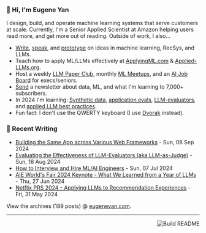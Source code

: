 ### 👋 Hi, I'm Eugene Yan

I design, build, and operate machine learning systems that serve customers at scale. Currently, I'm a Senior Applied Scientist at Amazon helping users read more, and get more out of reading. Outside of work, I also...

- [Write](https://eugeneyan.com/writing/), [speak](https://eugeneyan.com/speaking/), and [prototype](https://eugeneyan.com/prototyping/) on ideas in machine learning, RecSys, and LLMs.
- Teach how to apply ML/LLMs effectively at [ApplyingML.com](https://applyingml.com) & [Applied-LLMs.org](https://applied-llms.org).
- Host a weekly [LLM Paper Club](https://lu.ma/ls), monthly [ML Meetups](https://www.meetup.com/ml-meetups-virtual/), and an [AI Job Board](https://jobs.applied-llms.org) for execs/seniors.
- [Send](https://eugeneyan.com/subscribe/) a newsletter about data, ML, and what I'm learning to 7,000+ subscribers.
- In 2024 I'm learning: [Synthetic data](https://eugeneyan.com/writing/synthetic/), [application evals](https://eugeneyan.com/writing/evals/), [LLM-evaluators](https://eugeneyan.com/writing/llm-evaluators/), and [applied LLM best practices](https://applied-llms.org).
- Fun fact: I don't use the QWERTY keyboard (I use [Dvorak](https://en.wikipedia.org/wiki/Dvorak_keyboard_layout) instead).

### 📝 Recent Writing

<!-- writing starts -->
* [Building the Same App across Various Web Frameworks](https://eugeneyan.com//writing/web-frameworks/) - Sun, 08 Sep 2024
* [Evaluating the Effectiveness of LLM-Evaluators (aka LLM-as-Judge)](https://eugeneyan.com//writing/llm-evaluators/) - Sun, 18 Aug 2024
* [How to Interview and Hire ML/AI Engineers](https://eugeneyan.com//writing/how-to-interview/) - Sun, 07 Jul 2024
* [AIE World's Fair 2024 Keynote - What We Learned from a Year of LLMs](https://eugeneyan.com//speaking/aie-2024/) - Thu, 27 Jun 2024
* [Netflix PRS 2024 - Applying LLMs to Recommendation Experiences](https://eugeneyan.com//speaking/netflix-prs/) - Fri, 31 May 2024
<!-- writing ends -->

View the archives (<!-- writing_count starts -->189<!-- writing_count ends --> posts) @ [eugeneyan.com](https://eugeneyan.com).

---
<a href="https://github.com/eugeneyan/eugeneyan/actions"><img src="https://github.com/eugeneyan/eugeneyan/workflows/Build%20README/badge.svg?branch=master" align="right" alt="Build README"></a>
